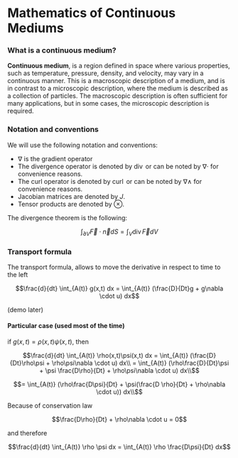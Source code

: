 # Mathematics of Continuous Mediums

### What is a continuous medium?

**Continuous medium**, is a region defined in space where various properties, such as temperature, pressure, density, and velocity, may vary in a continuous manner. This is a macroscopic description of a medium, and is in contrast to a microscopic description, where the medium is described as a collection of particles. The macroscopic description is often sufficient for many applications, but in some cases, the microscopic description is required.

### Notation and conventions

We will use the following notation and conventions:

*   $\nabla$ is the gradient operator
*   The divergence operator is denoted by $\operatorname{div}$ or can be noted by $\nabla \cdot$ for convenience reasons.
*   The curl operator is denoted by $\operatorname{curl}$ or can be noted by $\nabla \wedge$ for convenience reasons.
*   Jacobian matrices are denoted by $J$.
*   Tensor products are denoted by $\otimes$.

The divergence theorem is the following:

$$\int_{\partial V} \vec{F} \cdot \vec{n} dS = \int_V \operatorname{div} \vec{F} dV$$

### Transport formula

The transport formula, allows to move the derivative in respect to time to the left

$$\frac{d}{dt} \int_{A(t)} g(x,t) dx = \int_{A(t)} (\frac{D}{Dt}g + g\nabla \cdot u) dx$$

(demo later)

#### Particular case (used most of the time)

if $g(x,t) = \rho(x,t)\psi(x,t)$, then

$$\frac{d}{dt} \int_{A(t)} \rho(x,t)\psi(x,t) dx = \int_{A(t)} (\frac{D}{Dt}\rho\psi + \rho\psi\nabla \cdot u) dx\\
= \int_{A(t)} (\rho\frac{D}{Dt}\psi + \psi \frac{D\rho}{Dt} + \rho\psi\nabla \cdot u) dx\\$$

$$= \int_{A(t)} (\rho\frac{D\psi}{Dt} + \psi(\frac{D \rho}{Dt} + \rho\nabla \cdot u)) dx\\$$

Because of conservation law 

$$\frac{D\rho}{Dt} + \rho\nabla \cdot u = 0$$

and therefore

$$\frac{d}{dt} \int_{A(t)} \rho \psi dx = \int_{A(t)} \rho \frac{D\psi}{Dt} dx$$

